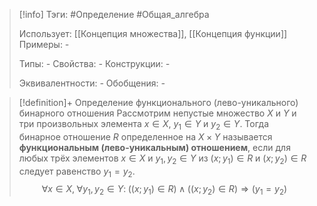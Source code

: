 > [!info]
> Тэги: #Определение #Общая_алгебра 
> 
> Использует: [[Концепция множества]], [[Концепция функции]]
> Примеры: *-*
> 
> Типы: *-*
> Свойства: *-*
> Конструкции: *-*
> 
> Эквивалентности: *-*
> Обобщения: *-*

> [!definition]+ Определение функционального (лево-уникального) бинарного отношения
> Рассмотрим непустые множество $X$ и $Y$ и три произвольных элемента $x \in X$, $y_1 \in Y$ и $y_2 \in Y$. Тогда бинарное отношение $R$ определенное на $X \times Y$ называется **функциональным (лево-уникальным) отношением**, если для любых трёх элементов $x \in X$ и $y_1,y_2 \in Y$ из $(x;y_1) \in R$ и $(x;y_2) \in R$ следует равенство $y_1 = y_2$. 
> $$\forall x \in X, \; \forall y_1, y_2 \in Y: \; \big((x;y_1) \in R\big) \land \big((x;y_2) \in R\big) \Rightarrow \big(y_1=y_2\big)$$